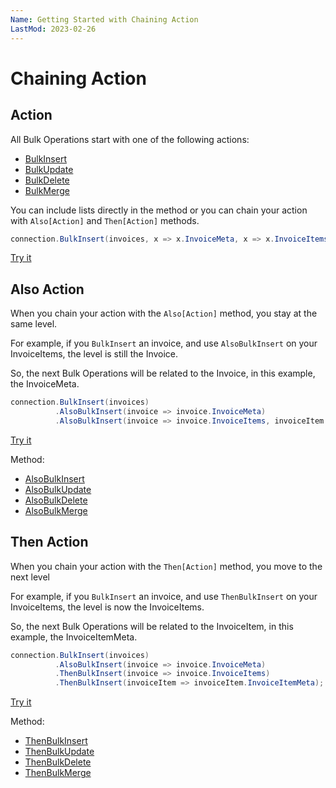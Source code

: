 ```yaml
---
Name: Getting Started with Chaining Action
LastMod: 2023-02-26
---
```


# Chaining Action

## Action

All Bulk Operations start with one of the following actions:
- [BulkInsert](/bulk-insert)
- [BulkUpdate](/bulk-update)
- [BulkDelete](/bulk-delete)
- [BulkMerge](/bulk-merge)

You can include lists directly in the method or you can chain your action with `Also[Action]` and `Then[Action]` methods.

```csharp
connection.BulkInsert(invoices, x => x.InvoiceMeta, x => x.InvoiceItems, x=> x.InvoiceItems.Select(y => y.InvoiceItemMeta));
```

[Try it](https://dotnetfiddle.net/cmY12C)

## Also Action

When you chain your action with the `Also[Action]` method, you stay at the same level.

For example, if you `BulkInsert` an invoice, and use `AlsoBulkInsert` on your InvoiceItems, the level is still the Invoice.

So, the next Bulk Operations will be related to the Invoice, in this example, the InvoiceMeta.

```csharp
connection.BulkInsert(invoices)
		  .AlsoBulkInsert(invoice => invoice.InvoiceMeta)
		  .AlsoBulkInsert(invoice => invoice.InvoiceItems, invoiceItem => invoiceItem.InvoiceMeta);
```

[Try it](https://dotnetfiddle.net/EDpO3F)

Method:
- [AlsoBulkInsert](/also-bulk-insert)
- [AlsoBulkUpdate](/also-bulk-update)
- [AlsoBulkDelete](/also-bulk-delete)
- [AlsoBulkMerge](/also-bulk-merge)

## Then Action

When you chain your action with the `Then[Action]` method, you move to the next level

For example, if you `BulkInsert` an invoice, and use `ThenBulkInsert` on your InvoiceItems, the level is now the InvoiceItems.

So, the next Bulk Operations will be related to the InvoiceItem, in this example, the InvoiceItemMeta.

```csharp
connection.BulkInsert(invoices)
		  .AlsoBulkInsert(invoice => invoice.InvoiceMeta)
		  .ThenBulkInsert(invoice => invoice.InvoiceItems)
		  .ThenBulkInsert(invoiceItem => invoiceItem.InvoiceItemMeta);
```

[Try it](https://dotnetfiddle.net/AvlpRS)

Method:
- [ThenBulkInsert](/then-bulk-insert)
- [ThenBulkUpdate](/then-bulk-update)
- [ThenBulkDelete](/then-bulk-delete)
- [ThenBulkMerge](/then-bulk-merge)
